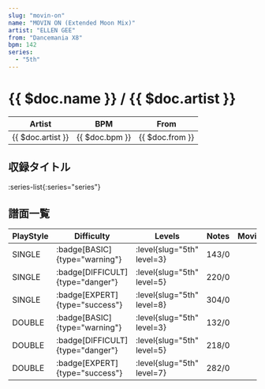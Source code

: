 ```yaml
---
slug: "movin-on"
name: "MOVIN ON (Extended Moon Mix)"
artist: "ELLEN GEE"
from: "Dancemania X8"
bpm: 142
series:
  - "5th"
---
```


# {{ $doc.name }} / {{ $doc.artist }}

|Artist|BPM|From|
|------|---|----|
|{{ $doc.artist }}|{{ $doc.bpm }}|{{ $doc.from }}|

## 収録タイトル

:series-list{:series="series"}

## 譜面一覧

|PlayStyle|Difficulty|Levels|Notes|Movie|
|---------|----------|------|-----|-----|
|SINGLE| :badge[BASIC]{type="warning"}|<div class="field is-grouped is-grouped-multiline"> :level{slug="5th" level=3}</div>|143/0||
|SINGLE| :badge[DIFFICULT]{type="danger"}|<div class="field is-grouped is-grouped-multiline"> :level{slug="5th" level=5}</div>|220/0||
|SINGLE| :badge[EXPERT]{type="success"}|<div class="field is-grouped is-grouped-multiline"> :level{slug="5th" level=8}</div>|304/0||
|DOUBLE| :badge[BASIC]{type="warning"}|<div class="field is-grouped is-grouped-multiline"> :level{slug="5th" level=3}</div>|132/0||
|DOUBLE| :badge[DIFFICULT]{type="danger"}|<div class="field is-grouped is-grouped-multiline"> :level{slug="5th" level=5}</div>|218/0||
|DOUBLE| :badge[EXPERT]{type="success"}|<div class="field is-grouped is-grouped-multiline"> :level{slug="5th" level=7}</div>|282/0||
